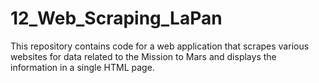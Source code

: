 # 12_Web_Scraping_LaPan
This repository contains code for a web application that scrapes various websites for data related to the Mission to Mars and displays the information in a single HTML page. 
